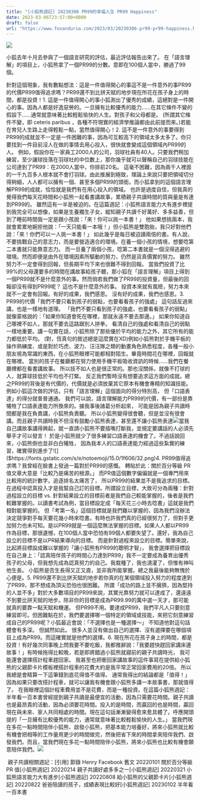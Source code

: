 ```yaml
---
title: "[小狐熊週記] 20230306 PR99的幸福人生 PR99 Happiness"
date: 2023-03-06T23:57:00+0800
draft: false
url: "https://www.foxandursa.com/2023/03/20230306-pr99-pr99-happiness.html"
---
```


![]($https://blogger.googleusercontent.com/img/b/R29vZ2xl/AVvXsEgnXKxJkrmUzZXtE-pdM0kYibAs_N8MnFC8QEOekMFege0PAQVdCwAAwVkluwWXZscQmd2gYnxH2FKy7bDxYFlbwN36p2_2-f813KHN3cobPfOdggssxF8Cdro_kk0tMeI9hurqtvuihbD34uonUYmiAdV_rAjTOmymvMRwPv3wzBhxSjJYCOicj_Ig/s4080/PXL_20230304_083838435.MP.jpg)

小狐去年十月去參與了一個語言研究的評估，最近評估報告出來了。 在「語言理解」的項目上，小狐熊拿了一個PR99的分數。意即在100個人當中，勝過了99個。

針對這個現象，我有數點想法：這是一件值得開心的事這不是一件意外的事PR99的代價PR99值得追求嗎？PR99還不到比拼天賦的地步現在所花在孩子身上的時間，都是投資！1. 這是一件值得開心的事小狐測出了優秀的成績，這絕對是一件開心的事。因為人都是好逸惡勞的。一旦擁有比較優秀的能力……在其它條件不變的假設下……通常就意味著比較輕鬆愉快的人生。對孩子和父母都是。 (所謂其它條件不變，即 ceteris paribus ，各種不符現實的經濟學推論都由此前提而來。)若能在育兒人生路上走得輕鬆一點，當然值得開心！2. 這不是一件意外的事要得到PR99的成就並不一定是一件困難的事，因為可互較高下的領域太多太多了。你只要找到一件目前沒人在做的事情去用心投入，很快就會變成這個領域內PR99的人。 例如，假設你在一家員工2000人的公司，羽球社員有40人。只要我們稍加練習，至少讓球技落在羽球社的中位數上，那你幾乎就可以聲稱自己的羽球技能在公司達到了PR99：在2000人當中，你排前20名。 這毫不困難，因為兩千人裡面的一千九百多人根本就不會打羽球。由此推展到極致，理論上來說只要把領域切分得夠細，人人都可以擁有一個、甚至多個PR99的頭銜。而小狐拿到的這個語言理解PR99的成就，恰恰就是我們有在用心投入的領域。 也許是過度自信，但我真的覺得我們每天花時間和小狐熊一起看書講故事，累積親子共讀時間的質與量是有達到PR99的。 雖然這有一半是被迫的。在這篇週記：小狐熊語言能力大有進步裡提到我完全可以想像，如果是生養獨生子女，縱知親子共讀千好萬好、多多益善，但到了睡前時間我一定是跟小孩說：「來！你可以挑一本書！」 他如果想挑兩本，我就會累累地婉拒他說：「一天只能看一本哦！」但小狐熊是雙胞胎，我只好對他們說：「來！你們可以一人挑一本書！」 如此幾乎是每日被迫讀兩倍的書。有人說，不要挑戰自己的意志力，而是要營造適合的環境。在養一個小孩的情境，想要唸第二本書就只能靠意志力。 而一旦養了兩個小孩，唸第二本書就是一個沒得逃避的環境。然而即便是由外在環境因素所驅動的努力，仍然是貨真價實的努力。 雖然努力不一定會得到回報，但長期平均下來也很難不得到回報。 當我們投資了比99%的父母還要多的時間在講故事給孩子聽，那小狐在「語言理解」項目上得到一個PR99就不是什麼意外的事。然而倘若我們做了PR99的投資量，但最後的回報卻沒有得到PR99呢？ 這也不是什麼意外的事。 投資本來就有風險，努力本來就不一定會有回報。有好的成果，我們感恩。 沒有好的成果，我們也感恩。3. PR99的代價「我們不要只看到孩子的弱點，也要看看孩子的強處」 這句話反過來講，也是一樣地有道理。 「我們不要只看到孩子的強處，也要看看孩子的弱點」就像蒙格說的：「如果你知道會死在哪裡，那就永遠不要去那邊。」 如果你知道自己哪裡不如人，那就不要去這路跟別人拼拳。 看清自己的強處和看清自己的弱點一樣地重要。講一句實在話，小狐熊除了那些優於平均的能力之外，其它所有的能力都低於平均。 (對，恆真句的敘述總是這麼實在XD)例如小狐熊對於手機平板的操作熟練度、或是對於巧虎、波力、汪汪隊之類的動畫角色熟悉程度，各種一般小朋友視為常識的東西，在小狐熊眼裡可能都相對陌生。畢竟時間花在哪裡，回報就在哪裡。 當別的孩子在餐廳都在努力使用手機平板吸收資訊的時候……我們在餐廳裡都在看書講故事。 所以技不如人也是很正常的。那也沒關係，就像不打球的人，就算球技低於平均也不打緊。 反正我們暫時沒有想要追求這方面的成就。總之PR99的背後是有代價的，代價就是必須放棄其它原本有機會專精的知識技能。例如小狐這次做的評估，只有「語言理解」這個面向的得分特別高， 但「口語表達」的得分就普普通通。 我們可以說，語言理解能力PR99的代價，有一部份是靠犧牲了口語表達能力所換來的。據我事後諸葛分析起來， 可能是因為親子共讀時間都是我在負責講，小狐熊負責聽。 所以小狐熊變得很會聽，但是並沒有很會講。而且親子共讀時我不但沒有鼓勵小狐熊表達，甚至還不讓小狐熊表達![]($https://fonts.gstatic.com/s/e/notoemoji/15.0/1f923/32.png)當我自己講故事講得興起，就一直請小狐熊不要插嘴打斷我，並規定要講話的人必須先舉手才可以發言！ 於是小狐熊就少了很多練習口語表達的機會了。不過話說回來，小狐熊倒也並非白白犧牲， 因為我本人的口語表達能力經過這些紮實的練習，確實得到進步了![]($https://fonts.gstatic.com/s/e/notoemoji/15.0/1f606/32.png)4. PR99值得追求嗎？我曾經在臉書上發過一篇對於PR99的感慨。 轉貼於此：關於百分等級 PR 值文章大意是「比較乃是痛苦的根源。」 而PR值這個數字偏偏就是一個專門用來比較用的統計數字。追逐排名太痛苦了， 所以PR99的結果並不是我追求的目標。 在過程中認真投入才是我幫自己訂的目標。所謂設立目標，大致可分為兩種：針對過程設立的目標 vs. 針對結果設立的目標前者是我們自己較能掌握的，後者是我們較難掌握的。以讀書考試為例，當目標設定成「每天花三小時去唸書」這就是我們相對能掌握的。 但「考第一名」這個目標就是我們難以掌握的，因為我們沒辦法決定競爭對手每天要花幾小時來唸書。有時也許我們真的已經很努力了，但對手更加努力也未可知。是以PR99就是一個這麼無法掌握的目標。如果人人都以PR99作為目標，那很遺憾，在100個人當中恐怕有99個人都要失望了。還好，我為自己設立的目標不是以PR結果導向的目標。 而是針對過程來設立的目標。簡單來說， 比起將目標設成難以掌握的「讓小狐熊有PR99的聰明才智」， 我會選擇把目標設在自己身上：「認真陪伴孩子的時間心力達到PR99」我不一定要成為養育出優秀孩子的父母，但我想先成為認真努力的自己。我栽種了，我也澆灌了，但惟有神叫他生長。 小狐熊是否生長得又正又直，並非我所能掌握。總之我最後能夠無愧於心便是。5. PR99還不到比拼天賦的地步若你真的在某個領域投入努力的程度達到了PR99，那不想成為頂尖恐怕也很困難。 所謂「成功的路上並不擁擠，因為堅持的人並不多」對於大多數項目的PR99來說，其實光靠努力就可以達成了，還遠遠不到要比拼天賦的地步。除非你的目標是成為PR99.99的萬中選一天才，那可能就真的要靠一點天賦和機運。 但PR99不用。要達成PR99，我們平凡人只要刻意練習即可。但困難點在於，我們要選擇哪一個特定的領域或技能，來把它刻意練習成自己的PR99呢？小狐最近會說：「不選擇也是一種選擇～」 不知道他對這句話體會有多深。 但誠然如此。 很多人並沒有做出自己的選擇、沒有選擇要在哪個項目上成為PR99。而這確實就是他們的選擇。6. 現在所花在孩子身上的時間，都是投資！有好幾次同事晚上問我要不要吃飯，我都推辭說：「我要趕快趕回家講床邊故事！」有時候拖得比較晚，若是即將錯過小狐熊就寢前的親子共讀時光， 我可能還會選擇搭計程車趕回家。 我甚至也把衝回家講故事的這件事寫在提供給小狐熊的父親節卡片模板裡搭計程車的花費大約是我平常正常回家費用的20倍。 所以我總是會精算一下這筆錢到底花得值不值得。 通常我得出的結論都是「值得！」 因為如果只要改搭計程車，就可以讓我有機會跟小狐熊多講一本故事書，那就值得了。 在我眼裡這個計程車費用並不是花費，而是一種投資。在這篇小狐熊週記：半年看一百本書曾經提到親子共讀是最便宜的活動，因為只需要花時間。親子共讀也是最昂貴的活動，因為必須要花時間。投入的是時間，而贏回的也是時間，贏回現在與未來、家人共同相處的時間。現在這句話漸漸變得愈來愈具體了。呼應開頭提的「一旦擁有比較優秀的能力，通常就意味著比較輕鬆愉快的人生。」 當我們現在多花一點時間陪伴小狐熊、啟發小狐熊，把基本能力培養好，將來小狐熊就比較有機會把相等的工作量用更少的時間做完，然後把省下來的時間拿來陪伴我們、啟發我們。而且，當我們現在多花一點時間陪伴小狐熊，將來小狐熊也比較有機會願意陪伴我們。![]($https://blogger.googleusercontent.com/img/b/R29vZ2xl/AVvXsEgnXKxJkrmUzZXtE-pdM0kYibAs_N8MnFC8QEOekMFege0PAQVdCwAAwVkluwWXZscQmd2gYnxH2FKy7bDxYFlbwN36p2_2-f813KHN3cobPfOdggssxF8Cdro_kk0tMeI9hurqtvuihbD34uonUYmiAdV_rAjTOmymvMRwPv3wzBhxSjJYCOicj_Ig/s320/PXL_20230304_083838435.MP.jpg)

 親子共讀相關週記：[引用] 節錄 Henry Facebook 舊文 20220101 關於百分等級 PR 值[小狐熊週記] 20220214 親子共讀好處多多之一[小狐熊週記] 20220321 小狐熊語言能力大有進步[小狐熊週記] 20220808 給小狐熊的父親節卡片[小狐熊週記] 20220822 爸爸陪讀的孩子，成績表現比較好[小狐熊週記] 20230102 半年看一百本書

